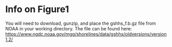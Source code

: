 # Info on Figure1

You will need to download, gunzip, and place the gshhs_f.b.gz file from NOAA in your working directory. The file can be found here:
https://www.ngdc.noaa.gov/mgg/shorelines/data/gshhs/oldversions/version1.2/
